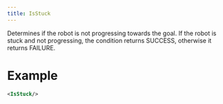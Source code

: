 ```yaml
---
title: IsStuck
---
```


Determines if the robot is not progressing towards the goal. If the robot is stuck and not progressing, the condition returns SUCCESS, otherwise it returns FAILURE.

# Example

``` xml
<IsStuck/>
```
